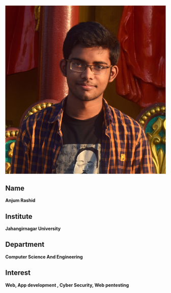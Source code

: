 ![Image](../Images/anjum-rashid.JPG)<br>

## Name <br>
**Anjum Rashid**

## Institute <br>
**Jahangirnagar University**

## Department <br>
**Computer Science And Engineering**


## Interest <br>
**Web, App development , Cyber Security, Web pentesting**
